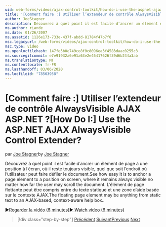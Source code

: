 ```yaml
---
uid: web-forms/videos/ajax-control-toolkit/how-do-i-use-the-aspnet-ajax-alwaysvisible-control-extender
title: '[Comment faire :] Utiliser l’extendeur de contrôle AlwaysVisible AJAX ASP.NET ? | Microsoft Docs'
author: JoeStagner
description: Découvrez à quel point il est facile d’ancrer un élément de page à une position à l’écran, où il reste toujours visible, quel que soit l’endroit où l’utilisateur peut faire défiler le document. ...
ms.author: riande
ms.date: 01/26/2007
ms.assetid: 1126e173-733e-437f-abdd-81784f47b7f0
msc.legacyurl: /web-forms/videos/ajax-control-toolkit/how-do-i-use-the-aspnet-ajax-alwaysvisible-control-extender
msc.type: video
ms.openlocfilehash: 147fe5b0e749ce8f0c8096ea3f4583daac0255c3
ms.sourcegitcommit: e7e91932a6e91a63e2e46417626f39d6b244a3ab
ms.translationtype: MT
ms.contentlocale: fr-FR
ms.lasthandoff: 03/06/2020
ms.locfileid: "78563958"
---
```

# <a name="how-do-i-use-the-aspnet-ajax-alwaysvisible-control-extender"></a><span data-ttu-id="77f7e-105">[Comment faire :] Utiliser l’extendeur de contrôle AlwaysVisible AJAX ASP.NET ?</span><span class="sxs-lookup"><span data-stu-id="77f7e-105">[How Do I:] Use the ASP.NET AJAX AlwaysVisible Control Extender?</span></span>

<span data-ttu-id="77f7e-106">par [Joe Stagner](https://github.com/JoeStagner)</span><span class="sxs-lookup"><span data-stu-id="77f7e-106">by [Joe Stagner](https://github.com/JoeStagner)</span></span>

<span data-ttu-id="77f7e-107">Découvrez à quel point il est facile d’ancrer un élément de page à une position à l’écran, où il reste toujours visible, quel que soit l’endroit où l’utilisateur peut faire défiler le document.</span><span class="sxs-lookup"><span data-stu-id="77f7e-107">See how easy it is to anchor a page element to a position on screen, where it remains always visible no matter how far the user may scroll the document.</span></span> <span data-ttu-id="77f7e-108">L’élément de page flottante peut être compris entre du texte statique et une zone d’aide basée sur le contexte AJAX.</span><span class="sxs-lookup"><span data-stu-id="77f7e-108">The floating page element may be anything from static text to an AJAX-based, context-aware help box..</span></span>

[<span data-ttu-id="77f7e-109">&#9654;Regarder la vidéo (6 minutes)</span><span class="sxs-lookup"><span data-stu-id="77f7e-109">&#9654; Watch video (6 minutes)</span></span>](https://channel9.msdn.com/Blogs/ASP-NET-Site-Videos/how-do-i-use-the-aspnet-ajax-alwaysvisible-control-extender)

> [!div class="step-by-step"]
> <span data-ttu-id="77f7e-110">[Précédent](how-do-i-use-the-aspnet-ajax-modalpopup-extender-control.md)
> [Suivant](how-do-i-use-the-aspnet-ajax-accordion-control.md)</span><span class="sxs-lookup"><span data-stu-id="77f7e-110">[Previous](how-do-i-use-the-aspnet-ajax-modalpopup-extender-control.md)
[Next](how-do-i-use-the-aspnet-ajax-accordion-control.md)</span></span>
